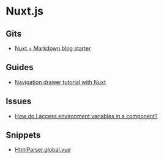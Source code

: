 # Nuxt.js

## Gits

- [Nuxt + Markdown blog starter](https://github.com/marinaaisa/nuxt-markdown-blog-starter)

## Guides

- [Navigation drawer tutorial with Nuxt](https://www.codementor.io/@cejowisz/navigation-drawer-tutorial-with-nuxt-rrax23tmw)

## Issues

- [How do I access environment variables in a component?](https://github.com/nuxt/nuxt.js/issues/1323)

## Snippets

- [HtmlParser.global.vue](https://github.com/nuxt/nuxtjs.org/blob/master/components/commons/HtmlParser.global.vue)
